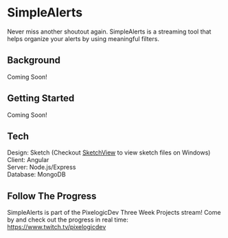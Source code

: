 # SimpleAlerts

Never miss another shoutout again. SimpleAlerts is a streaming tool that helps
organize your alerts by using meaningful filters.

## Background

Coming Soon!

## Getting Started

Coming Soon!

## Tech

Design: Sketch (Checkout [SketchView](https://sketchviewer.com/) to view sketch files on Windows)<br>
Client: Angular<br>
Server: Node.js/Express<br>
Database: MongoDB

## Follow The Progress

SimpleAlerts is part of the PixelogicDev Three Week Projects stream! Come by and check out the progress in real time:
https://www.twitch.tv/pixelogicdev
